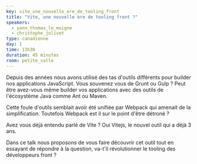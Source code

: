 ```yaml
---
key: vite_une_nouvelle_ere_de_tooling_front
title: "Vite, une nouvelle ère de tooling front ?"
speakers:
  - yann_thomas_le_moigne
  - christophe_jolivet
type: canadienne
day: 1
time: 13h30
duration: 45 minutes
room: petite_salle
---
```


Depuis des années nous avons utilisé des tas d'outils différents pour builder nos applications JavaScript. Vous souvenez vous de Grunt ou Gulp ? Peut être avez-vous même builder vos applications avec des outils de l'écosystème Java comme Ant ou Maven.

Cette foule d'outils semblait avoir été unifiée par Webpack qui amenait de la simplification. Toutefois Webpack est il sur le point d'être détroné ?

Avez vous déjà entendu parlé de Vite ? Oui Vitejs, le nouvel outil qui a déjà 3 ans.

Dans ce talk nous proposons de vous faire découvrir cet outil tout en essayant de répondre à la question, va-t'il révolutionner le tooling des développeurs front ?